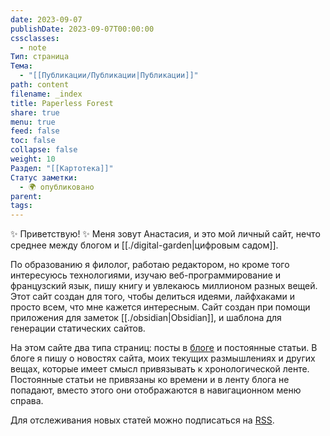 ```yaml
---
date: 2023-09-07
publishDate: 2023-09-07T00:00:00
cssclasses:
  - note
Тип: страница
Тема:
  - "[[Публикации/Публикации|Публикации]]"
path: content
filename: _index
title: Paperless Forest
share: true
menu: true
feed: false
toc: false
collapse: false
weight: 10
Раздел: "[[Картотека]]"
Статус заметки:
  - 🌍 опубликовано
parent: 
tags: 
---
```


✨ Приветствую! ✨ Меня зовут Анастасия, и это мой личный сайт, нечто среднее между блогом и [[./digital-garden|цифровым садом]]. 

По образованию я филолог, работаю редактором, но кроме того интересуюсь технологиями, изучаю веб-программирование и французский язык, пишу книгу и увлекаюсь миллионом разных вещей. Этот сайт создан для того, чтобы делиться идеями, лайфхаками и просто всем, что мне кажется интересным. Сайт создан при помощи приложения для заметок [[./obsidian|Obsidian]], и шаблона для генерации статических сайтов.

На этом сайте два типа страниц: посты в [блоге](https://paperless-forest.ru/blog/) и постоянные статьи. В блоге я пишу о новостях сайта, моих текущих размышлениях и других вещах, которые имеет смысл привязывать к хронологической ленте. Постоянные статьи не привязаны ко времени и в ленту блога не попадают, вместо этого они отображаются в навигационном меню справа.

Для отслеживания новых статей можно подписаться на [RSS](https://paperless-forest.ru/index.xml).


